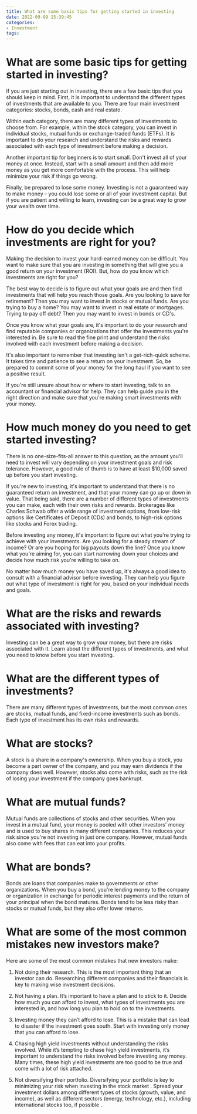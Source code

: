 ```yaml
---
title: What are some basic tips for getting started in investing
date: 2022-09-09 15:39:45
categories:
- Investment
tags:
---
```



#  What are some basic tips for getting started in investing?

If you are just starting out in investing, there are a few basic tips that you should keep in mind. First, it is important to understand the different types of investments that are available to you. There are four main investment categories: stocks, bonds, cash and real estate.

Within each category, there are many different types of investments to choose from. For example, within the stock category, you can invest in individual stocks, mutual funds or exchange-traded funds (ETFs). It is important to do your research and understand the risks and rewards associated with each type of investment before making a decision.

Another important tip for beginners is to start small. Don't invest all of your money at once. Instead, start with a small amount and then add more money as you get more comfortable with the process. This will help minimize your risk if things go wrong.

Finally, be prepared to lose some money. Investing is not a guaranteed way to make money - you could lose some or all of your investment capital. But if you are patient and willing to learn, investing can be a great way to grow your wealth over time.

#  How do you decide which investments are right for you?

Making the decision to invest your hard-earned money can be difficult. You want to make sure that you are investing in something that will give you a good return on your investment (ROI). But, how do you know which investments are right for you?

The best way to decide is to figure out what your goals are and then find investments that will help you reach those goals. Are you looking to save for retirement? Then you may want to invest in stocks or mutual funds. Are you trying to buy a home? You may want to invest in real estate or mortgages. Trying to pay off debt? Then you may want to invest in bonds or CD's.

Once you know what your goals are, it's important to do your research and find reputable companies or organizations that offer the investments you're interested in. Be sure to read the fine print and understand the risks involved with each investment before making a decision.

It's also important to remember that investing isn't a get-rich-quick scheme. It takes time and patience to see a return on your investment. So, be prepared to commit some of your money for the long haul if you want to see a positive result.

If you're still unsure about how or where to start investing, talk to an accountant or financial advisor for help. They can help guide you in the right direction and make sure that you're making smart investments with your money.

#  How much money do you need to get started investing?

There is no one-size-fits-all answer to this question, as the amount you'll need to invest will vary depending on your investment goals and risk tolerance. However, a good rule of thumb is to have at least $10,000 saved up before you start investing.

If you're new to investing, it's important to understand that there is no guaranteed return on investment, and that your money can go up or down in value. That being said, there are a number of different types of investments you can make, each with their own risks and rewards. Brokerages like Charles Schwab offer a wide range of investment options, from low-risk options like Certificates of Deposit (CDs) and bonds, to high-risk options like stocks and Forex trading.

Before investing any money, it's important to figure out what you're trying to achieve with your investments. Are you looking for a steady stream of income? Or are you hoping for big payouts down the line? Once you know what you're aiming for, you can start narrowing down your choices and decide how much risk you're willing to take on.

No matter how much money you have saved up, it's always a good idea to consult with a financial advisor before investing. They can help you figure out what type of investment is right for you, based on your individual needs and goals.

#  What are the risks and rewards associated with investing?

Investing can be a great way to grow your money, but there are risks associated with it. Learn about the different types of investments, and what you need to know before you start investing.

# What are the different types of investments?

There are many different types of investments, but the most common ones are stocks, mutual funds, and fixed-income investments such as bonds. Each type of investment has its own risks and rewards.

# What are stocks?

A stock is a share in a company's ownership. When you buy a stock, you become a part owner of the company, and you may earn dividends if the company does well. However, stocks also come with risks, such as the risk of losing your investment if the company goes bankrupt.

# What are mutual funds?

Mutual funds are collections of stocks and other securities. When you invest in a mutual fund, your money is pooled with other investors' money and is used to buy shares in many different companies. This reduces your risk since you're not investing in just one company. However, mutual funds also come with fees that can eat into your profits.

# What are bonds?

Bonds are loans that companies make to governments or other organizations. When you buy a bond, you're lending money to the company or organization in exchange for periodic interest payments and the return of your principal when the bond matures. Bonds tend to be less risky than stocks or mutual funds, but they also offer lower returns.

#  What are some of the most common mistakes new investors make?

Here are some of the most common mistakes that new investors make:

1. Not doing their research. This is the most important thing that an investor can do. Researching different companies and their financials is key to making wise investment decisions.

2. Not having a plan. It’s important to have a plan and to stick to it. Decide how much you can afford to invest, what types of investments you are interested in, and how long you plan to hold on to the investments.

3. Investing money they can’t afford to lose. This is a mistake that can lead to disaster if the investment goes south. Start with investing only money that you can afford to lose.

4. Chasing high yield investments without understanding the risks involved. While it’s tempting to chase high yield investments, it’s important to understand the risks involved before investing any money. Many times, these high yield investments are too good to be true and come with a lot of risk attached.

5. Not diversifying their portfolio. Diversifying your portfolio is key to minimizing your risk when investing in the stock market . Spread your investment dollars among different types of stocks (growth, value, and income), as well as different sectors (energy, technology, etc.), including international stocks too, if possible .